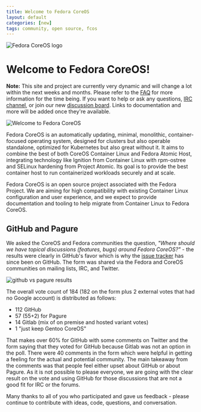 ```yaml
---
title: Welcome to Fedora CoreOS
layout: default
categories: [new]
tags: community, open source, fcos
---
```


![Fedora CoreOS logo](https://coreos.fedoraproject.org/images/fedoracoreos-logo.svg)

# Welcome to Fedora CoreOS!

**Note:** This site and project are currently very dynamic and will change a lot within the next weeks and months. Please refer to the <a href="/faq">FAQ</a> for more information for the time being. If you want to help or ask any questions, [IRC channel](irc://irc.freenode.org/#fedora-coreos), or join our new [discussion board](https://discussion.fedoraproject.org/c/coreos). Links to documentation and more will be added once they're available.

![Welcome to Fedora CoreOS](https://coreos.fedoraproject.org/images/welcomefedoracoreos.jpg)

Fedora CoreOS is an automatically updating, minimal, monolithic, container-focused operating system, designed for clusters but also operable standalone, optimized for Kubernetes but also great without it. It aims to combine the best of both CoreOS Container Linux and Fedora Atomic Host, integrating technology like Ignition from Container Linux with rpm-ostree and SELinux hardening from Project Atomic. Its goal is to provide the best container host to run containerized workloads securely and at scale.

Fedora CoreOS is an open source project associated with the Fedora Project. We are aiming for high compatibility with existing Container Linux configuration and user experience, and we expect to provide documentation and tooling to help migrate from Container Linux to Fedora CoreOS.

## GitHub and Pagure

We asked the CoreOS and Fedora communities the question, *"Where should we have topical discussions (features, bugs) around Fedora CoreOS?"* - the results were clearly in GitHub's favor which is why the [issue tracker](https://github.com/coreos/fedora-coreos-tracker) has since been on GitHub. The form was shared via the Fedora and CoreOS communities on mailing lists, IRC, and Twitter.

![github vs pagure results](https://coreos.fedoraproject.org/images/results.png "github vs pagure results chart")

The overall vote count of 184 (182 on the form plus 2 external votes that had no Google account) is distributed as follows:

* 112 GitHub
* 57 (55+2) for Pagure
* 14 Gitlab (mix of on premise and hosted variant votes)
* 1 "just keep Gentoo CoreOS"

That makes over 60% for GitHub with some comments on Twitter and the form saying that they voted for GitHub because Gitlab was not an option in the poll. There were 40 comments in the form which were helpful in getting a feeling for the actual and potential community. The main takeaway from the comments was that people feel either upset about GitHub or about Pagure. As it is not possible to please everyone, we are going with the clear result on the vote and using GitHub for those discussions that are not a good fit for IRC or the forums.

Many thanks to all of you who participated and gave us feedback - please continue to contribute with ideas, code, questions, and conversation.

